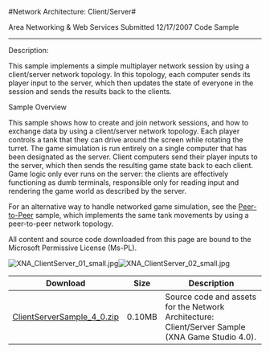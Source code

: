 #Network Architecture: Client/Server#

Area
Networking & Web Services
Submitted
12/17/2007
Code Sample

---

Description:

This sample implements a simple multiplayer network session by using a client/server network topology. In this topology, each computer sends its player input to the server, which then updates the state of everyone in the session and sends the results back to the clients.

Sample Overview

This sample shows how to create and join network sessions, and how to exchange data by using a client/server network topology. Each player controls a tank that they can drive around the screen while rotating the turret. The game simulation is run entirely on a single computer that has been designated as the server. Client computers send their player inputs to the server, which then sends the resulting game state back to each client. Game logic only ever runs on the server: the clients are effectively functioning as dumb terminals, responsible only for reading input and rendering the game world as described by the server.

For an alternative way to handle networked game simulation, see the [Peer-to-Peer](https://github.com/kniEngine/XNAGameStudio/tree/main/Samples/Network-Architecture-Peer-to-Peer/) sample, which implements the same tank movements by using a peer-to-peer network topology.


All content and source code downloaded from this page are bound to the Microsoft Permissive License (Ms-PL).

![XNA_ClientServer_01_small.jpg](https://github.com/kniEngine/XNAGameStudio/blob/main/Images/XNA_ClientServer_01_small.jpg)![XNA_ClientServer_02_small.jpg](https://github.com/kniEngine/XNAGameStudio/blob/main/Images/XNA_ClientServer_02_small.jpg)	

Download | Size | Description
---|---|---|
[ClientServerSample_4_0.zip](https://github.com/kniEngine/XNAGameStudio/blob/main/Samples/ClientServerSample_4_0.zip?raw=true) | 0.10MB | Source code and assets for the Network Architecture: Client/Server Sample (XNA Game Studio 4.0). 